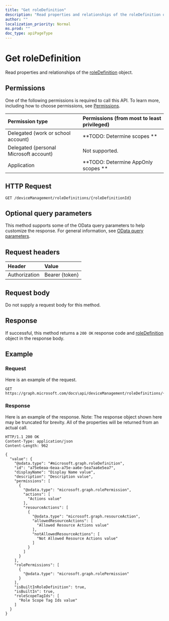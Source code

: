 ```yaml
---
title: "Get roleDefinition"
description: "Read properties and relationships of the roleDefinition object."
author: ""
localization_priority: Normal
ms.prod: ""
doc_type: apiPageType
---
```


# Get roleDefinition

Read properties and relationships of the [roleDefinition](../resources/roledefinition.md) object.

## Permissions
One of the following permissions is required to call this API. To learn more, including how to choose permissions, see [Permissions](/concepts/permissions-reference.md).

|Permission type|Permissions (from most to least privileged)|
|:---|:---|
|Delegated (work or school account)|**TODO: Determine scopes **|
|Delegated (personal Microsoft account)|Not supported.|
|Application|**TODO: Determine AppOnly scopes **|

## HTTP Request
<!-- {
  "blockType": "ignored"
}
-->
``` http
GET /deviceManagement/roleDefinitions/{roleDefinitionId}
```

## Optional query parameters
This method supports some of the OData query parameters to help customize the response. For general information, see [OData query parameters](/graph/query-parameters).

## Request headers
|Header|Value|
|:---|:---|
|Authorization|Bearer {token}|

## Request body
Do not supply a request body for this method.

## Response
If successful, this method returns a `200 OK` response code and [roleDefinition](../resources/roledefinition.md) object in the response body.

## Example

### Request
Here is an example of the request.
<!-- {
  "blockType": "request",
  "name": "get_roledefinition"
}
-->
``` http
GET https://graph.microsoft.com/docs\api/deviceManagement/roleDefinitions/{roleDefinitionId}
```

### Response
Here is an example of the response. Note: The response object shown here may be truncated for brevity. All of the properties will be returned from an actual call.
<!-- {
  "blockType": "response",
  "truncated": true,
  "@odata.type": "microsoft.graph.roleDefinition"
}
-->
``` http
HTTP/1.1 200 OK
Content-Type: application/json
Content-Length: 962

{
  "value": {
    "@odata.type": "#microsoft.graph.roleDefinition",
    "id": "a75e6eaa-6eaa-a75e-aa6e-5ea7aa6e5ea7",
    "displayName": "Display Name value",
    "description": "Description value",
    "permissions": [
      {
        "@odata.type": "microsoft.graph.rolePermission",
        "actions": [
          "Actions value"
        ],
        "resourceActions": [
          {
            "@odata.type": "microsoft.graph.resourceAction",
            "allowedResourceActions": [
              "Allowed Resource Actions value"
            ],
            "notAllowedResourceActions": [
              "Not Allowed Resource Actions value"
            ]
          }
        ]
      }
    ],
    "rolePermissions": [
      {
        "@odata.type": "microsoft.graph.rolePermission"
      }
    ],
    "isBuiltInRoleDefinition": true,
    "isBuiltIn": true,
    "roleScopeTagIds": [
      "Role Scope Tag Ids value"
    ]
  }
}
```

